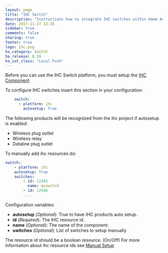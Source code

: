 ```yaml
---
layout: page
title: "IHC Switch"
description: "Instructions how to integrate IHC switches within Home Assistant."
date: 2017-11-27 13:35
sidebar: true
comments: false
sharing: true
footer: true
logo: ihc.png
ha_category: Switch
ha_release: 0.59
ha_iot_class: "Local Push"
---
```


Before you can use the IHC Switch platform, you must setup the [IHC Component](../ihc/)

To configure IHC switches insert this section in your configuration:

```yaml
    switch:
      - platform: ihc
        autosetup: True
```
The following products will be recognized from the ihc project if autosetup is enabled:

* Wireless plug outlet
* Wireless relay
* Dataline plug outlet

To manually add ihc resources do:

```yaml
switch:
    - platform: ihc
    autosetup: True
    switches:
        - id: 12345
          name: myswitch
        - id: 12346
        ....
```

Configuration variables:
- **autosetup** (*Optional*): True to have IHC products auto setup.
- **id** (*Required*): The IHC resource id.
- **name** (*Optional*): The name of the component.
- **switches** (*Optional*): List of switches to setup manually

The resource id should be a boolean resource. (On/Off)
For more information about ihc resource ids see [Manual Setup](../ihc#manualy-setup)

